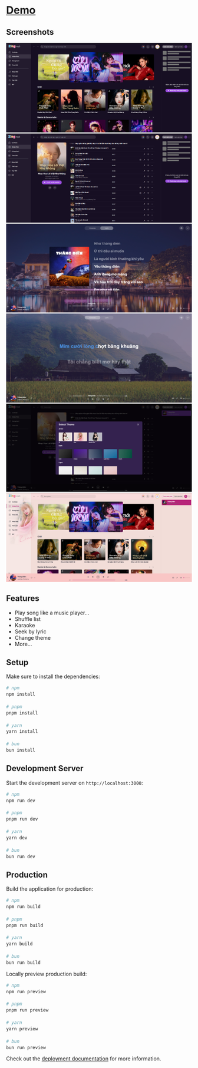 # [Demo](http://ec2-52-221-214-168.ap-southeast-1.compute.amazonaws.com)

## Screenshots
![Home](./screenshots/home.png "Home page")
![Album](./screenshots/album.png "Album page")
![Lyric](./screenshots/lyric.png "Lyric page")
![Karaoke](./screenshots/karaoke.png "Karaoke page")
![Theme modal](./screenshots/theme.png "Them modal")
![Idol theme](./screenshots/lisa.png "Idol theme")

## Features
- Play song like a music player...
- Shuffle list
- Karaoke
- Seek by lyric
- Change theme
- More...

## Setup

Make sure to install the dependencies:

```bash
# npm
npm install

# pnpm
pnpm install

# yarn
yarn install

# bun
bun install
```

## Development Server

Start the development server on `http://localhost:3000`:

```bash
# npm
npm run dev

# pnpm
pnpm run dev

# yarn
yarn dev

# bun
bun run dev
```

## Production

Build the application for production:

```bash
# npm
npm run build

# pnpm
pnpm run build

# yarn
yarn build

# bun
bun run build
```

Locally preview production build:

```bash
# npm
npm run preview

# pnpm
pnpm run preview

# yarn
yarn preview

# bun
bun run preview
```

Check out the [deployment documentation](https://nuxt.com/docs/getting-started/deployment) for more information.

